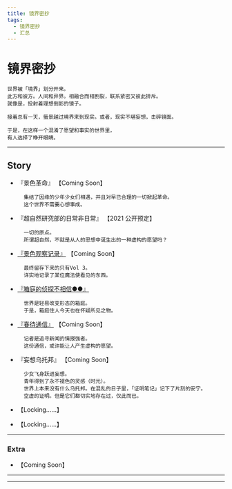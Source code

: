 ```yaml
---
title: 镜界密抄
tags:
  - 镜界密抄
  - 汇总
---
```


# 镜界密抄


    世界被「境界」划分开来。
    此方和彼方。人间和异界。相融合而相割裂，联系紧密又彼此排斥。
    就像是，投射着理想倒影的镜子。
    
    接着总有一天，蜃景越过境界来到现实。或者，现实不堪妄想，击碎镜面。

    于是，在这样一个混淆了愿望和事实的世界里，
    有人选择了睁开眼睛。

---

## Story


- 『景色革命』 【Coming Soon】

        集结了因缘的少年少女们相遇，并且对早已合理的一切掀起革命。
        这个世界不需要心想事成。


- 『超自然研究部的日常非日常』 【2021 公开预定】
    
        一切的原点。
        所谓超自然，不就是从人的思想中诞生出的一种虚构的愿望吗？


- [『景色观察记录』](https://luciasnote.space/_posts/2020-12-24-Vol3%E6%B1%87%E6%80%BB%E9%A1%B5/) 【Coming Soon】

        最终留存下来的只有Vol 3。
        详实地记录了某位魔法使看见的东西。


- [『箱庭的侦探不相信●●』](https://luciasnote.space/_posts/2020-10-29-%E7%AE%B1%E4%BE%A6%E6%B1%87%E6%80%BB%E9%A1%B5/)

        世界是轻易改变形态的箱庭。
        于是，箱庭住人今天也在怀疑所见之物。


- [『春待通信』](https://luciasnote.space/_posts/2020-12-18-%E6%98%A5%E5%BE%85%E6%B1%87%E6%80%BB%E9%A1%B5/) 【Coming Soon】

        记者是追寻新闻的情报强者。
        这份通信，或许能让人产生虚构的愿望。


- 『妄想乌托邦』 【Coming Soon】
   
        少女飞身跃进妄想。
        青年得到了永不褪色的灵感（时光）。
        世界上本来没有什么乌托邦。在混乱的日子里，「证明笔记」记下了片刻的安宁。
        空虚的证明。但是它们都切实地存在过，仅此而已。

- 【Locking……】

- 【Locking……】

---

### Extra
  
- 【Coming Soon】

---
---
